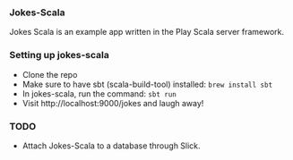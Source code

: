 ### Jokes-Scala
Jokes Scala is an example app written in the Play Scala server framework.

### Setting up jokes-scala

* Clone the repo
* Make sure to have sbt (scala-build-tool) installed: `brew install sbt`
* In jokes-scala, run the command: `sbt run`
* Visit http://localhost:9000/jokes and laugh away!


### TODO
* Attach Jokes-Scala to a database through Slick.

